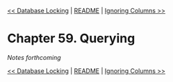 [&lt;&lt; Database Locking](ch58-database-locking.md) | [README](README.md) | [Ignoring Columns &gt;&gt;](ch60-ignoring-columns.md)

# Chapter 59. Querying

*Notes forthcoming*

[&lt;&lt; Database Locking](ch58-database-locking.md) | [README](README.md) | [Ignoring Columns &gt;&gt;](ch60-ignoring-columns.md)